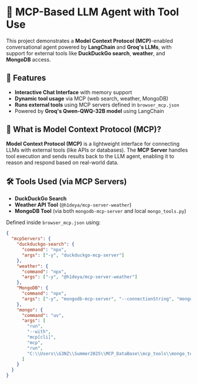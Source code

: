 # 🧠 MCP-Based LLM Agent with Tool Use

This project demonstrates a **Model Context Protocol (MCP)**-enabled conversational agent powered by **LangChain** and **Groq's LLMs**, with support for external tools like **DuckDuckGo search**, **weather**, and **MongoDB** access.

## 🚀 Features

- **Interactive Chat Interface** with memory support
- **Dynamic tool usage** via MCP (web search, weather, MongoDB)
- **Runs external tools** using MCP servers defined in `browser_mcp.json`
- Powered by **Groq's Qwen-QWQ-32B model** using LangChain


## 🧩 What is Model Context Protocol (MCP)?

**Model Context Protocol (MCP)** is a lightweight interface for connecting LLMs with external tools (like APIs or databases). The **MCP Server** handles tool execution and sends results back to the LLM agent, enabling it to reason and respond based on real-world data.

## 🛠️ Tools Used (via MCP Servers)

- **DuckDuckGo Search**
- **Weather API Tool** (`@h1deya/mcp-server-weather`)
- **MongoDB Tool** (via both `mongodb-mcp-server` and local `mongo_tools.py`)

Defined inside `browser_mcp.json` using:

```json
{
  "mcpServers": {
    "duckduckgo-search": {
      "command": "npx",
      "args": ["-y", "duckduckgo-mcp-server"]
    },
    "weather": {
      "command": "npx",
      "args": ["-y", "@h1deya/mcp-server-weather"]
    },
    "MongoDB": {
      "command": "npx",
      "args": ["-y", "mongodb-mcp-server", "--connectionString", "mongodb://localhost:27017/MCP_Sample"]
    },
    "mongo": {
      "command": "uv",
      "args": [
        "run",
        "--with",
        "mcp[cli]",
        "mcp",
        "run",
        "C:\\Users\\G3NZ\\Summer2025\\MCP_DataBase\\mcp_tools\\mongo_tools.py"
      ]
    }
  }
}
```

